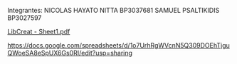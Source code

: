 Integrantes: NICOLAS HAYATO NITTA   BP3037681
             SAMUEL PSALTIKIDIS     BP3027597


  
[LibCreat - Sheet1.pdf](https://github.com/user-attachments/files/17591305/LibCreat.-.Sheet1.pdf)

https://docs.google.com/spreadsheets/d/1o7UrhRgWVcnN5Q309DOEhTjguQWoeSA8eSpUX6Gs0RI/edit?usp=sharing

